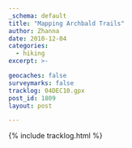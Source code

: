 ```yaml
---
_schema: default
title: "Mapping Archbald Trails"
author: Zhanna
date: 2010-12-04
categories:
  - hiking
excerpt: >- 

geocaches: false
surveymarks: false
tracklog: 04DEC10.gpx
post_id: 1809
layout: post

---
```


{% include tracklog.html %}